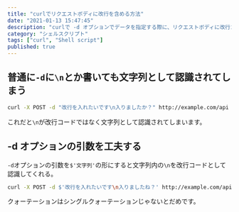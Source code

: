 ```yaml
---
title: "curlでリクエストボディに改行を含める方法"
date: "2021-01-13 15:47:45"
description: "curlで -d オプションでデータを指定する際に、リクエストボディに改行コードを含めたかったので調べた。"
category: "シェルスクリプト"
tags: ["curl", "Shell script"]
published: true
---
```


## 普通に`-d`に`\n`とか書いても文字列として認識されてしまう
```sh
curl -X POST -d "改行を入れたいです\n入りましたか？" http://example.com/api
```
これだと`\n`が改行コードではなく文字列として認識されてしまいます。
  
## -d オプションの引数を工夫する
`-d`オプションの引数を`$'文字列'`の形にすると文字列内の`\n`を改行コードとして認識してくれる。

```sh
curl -X POST -d $'改行を入れたいです\n入りましたね？' http://example.com/api
```
クォーテーションはシングルクォーテーションじゃないとだめです。